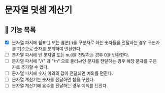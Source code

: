 # 문자열 덧셈 계산기

## 🎯 기능 목록

- [x] 문자열 파서에 쉼표(,) 또는 콜론(:)을 구분자로 하는 숫자들을 전달하는 경우 구분자를 기준으로 숫자를 분리하여 반환한다
- [ ] 문자열 파서에 빈 문자열 또는 null을 전달하는 경우 0을 반환한다.
- [ ] 문자열 파서에 "//" 과 "\n" 으로 둘러싸인 문자를 전달하는 경우 해당 문자를 구분자로 추가할 수 있다.
- [ ] 문자열 파서에 숫자 이외의 값이 전달되면 예외를 던진다.
- [ ] 문자열 계산기는 숫자를 전달하면 합을 구한다.
- [ ] 문자열 계산기에 음수를 전달하는 경우 예외를 던진다.
